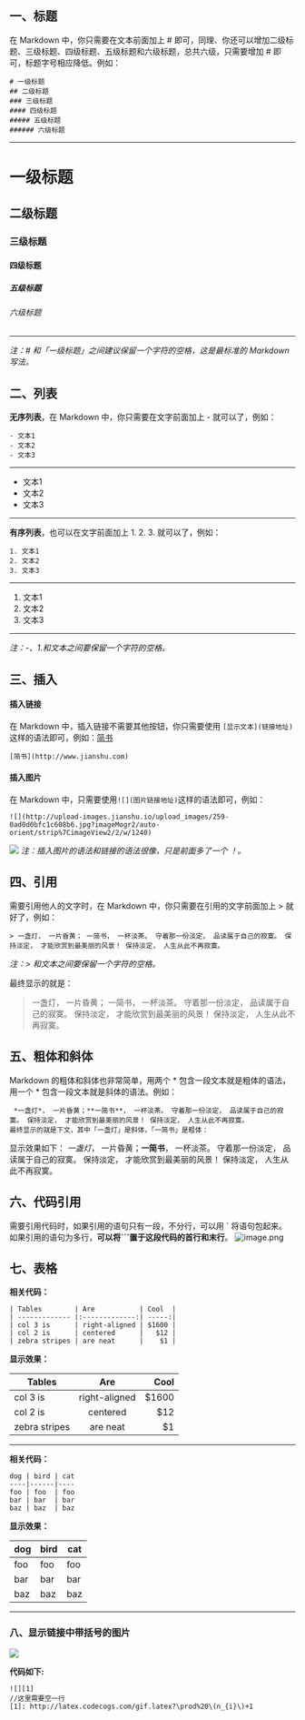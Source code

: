 
## 一、标题
在 Markdown 中，你只需要在文本前面加上 # 即可，同理、你还可以增加二级标题、三级标题、四级标题、五级标题和六级标题，总共六级，只需要增加 # 即可，标题字号相应降低。例如：
```
# 一级标题
## 二级标题
### 三级标题
#### 四级标题
##### 五级标题
###### 六级标题 
```
****
# 一级标题
## 二级标题
### 三级标题
#### 四级标题
##### 五级标题
###### 六级标题
****
*注：# 和「一级标题」之间建议保留一个字符的空格，这是最标准的 Markdown 写法。*


## 二、列表
**无序列表**，在 Markdown 中，你只需要在文字前面加上 - 就可以了，例如：
```
- 文本1
- 文本2
- 文本3
```
****
- 文本1
- 文本2
- 文本3
****
**有序列表**，也可以在文字前面加上 1. 2. 3. 就可以了，例如：
```
1. 文本1
2. 文本2
3. 文本3
```
****
1. 文本1
2. 文本2
3. 文本3
****
*注：-、1.和文本之间要保留一个字符的空格。*


## 三、插入
#### 插入链接
在 Markdown 中，插入链接不需要其他按钮，你只需要使用 `[显示文本](链接地址) `这样的语法即可，例如：[简书](http://www.jianshu.com)
```
[简书](http://www.jianshu.com)
```
#### 插入图片
在 Markdown 中，只需要使用` ![](图片链接地址) `这样的语法即可，例如：
```
![](http://upload-images.jianshu.io/upload_images/259-0ad0d0bfc1c608b6.jpg?imageMogr2/auto-orient/strip%7CimageView2/2/w/1240)
```
![](http://upload-images.jianshu.io/upload_images/259-0ad0d0bfc1c608b6.jpg?imageMogr2/auto-orient/strip%7CimageView2/2/w/1240)
*注：插入图片的语法和链接的语法很像，只是前面多了一个 ！。*

## 四、引用
需要引用他人的文字时，在 Markdown 中，你只需要在引用的文字前面加上 > 就好了，例如：
```
> 一盏灯， 一片昏黄； 一简书， 一杯淡茶。 守着那一份淡定， 品读属于自己的寂寞。 保持淡定， 才能欣赏到最美丽的风景！ 保持淡定， 人生从此不再寂寞。
```
*注：> 和文本之间要保留一个字符的空格。*

最终显示的就是：
> 一盏灯， 一片昏黄； 一简书， 一杯淡茶。 守着那一份淡定， 品读属于自己的寂寞。 保持淡定， 才能欣赏到最美丽的风景！ 保持淡定， 人生从此不再寂寞。

## 五、粗体和斜体
Markdown 的粗体和斜体也非常简单，用两个 * 包含一段文本就是粗体的语法，用一个 * 包含一段文本就是斜体的语法。例如：
```
 *一盏灯*， 一片昏黄；**一简书**， 一杯淡茶。 守着那一份淡定， 品读属于自己的寂寞。 保持淡定， 才能欣赏到最美丽的风景！ 保持淡定， 人生从此不再寂寞。
最终显示的就是下文，其中「一盏灯」是斜体，「一简书」是粗体：
```
显示效果如下：
*一盏灯*， 一片昏黄；**一简书**， 一杯淡茶。 守着那一份淡定， 品读属于自己的寂寞。 保持淡定， 才能欣赏到最美丽的风景！ 保持淡定， 人生从此不再寂寞。

## 六、代码引用
需要引用代码时，如果引用的语句只有一段，不分行，可以用 ` 将语句包起来。
如果引用的语句为多行，**可以将```置于这段代码的首行和末行**。
![image.png](http://upload-images.jianshu.io/upload_images/9079762-784f0df1247b0a87.png?imageMogr2/auto-orient/strip%7CimageView2/2/w/1240)

## 七、表格
**相关代码：**
```
| Tables        | Are           | Cool  |
| ------------- |:-------------:| -----:|
| col 3 is      | right-aligned | $1600 |
| col 2 is      | centered      |   $12 |
| zebra stripes | are neat      |    $1 |
```
**显示效果：**

| Tables        | Are           | Cool  |
| ------------- |:-------------:| -----:|
| col 3 is      | right-aligned | $1600 |
| col 2 is      | centered      |   $12 |
| zebra stripes | are neat      |    $1 |
****
**相关代码：**
```
dog | bird | cat
----|------|----
foo | foo  | foo
bar | bar  | bar
baz | baz  | baz
```
**显示效果：**

dog | bird | cat
----|------|----
foo | foo  | foo
bar | bar  | bar
baz | baz  | baz
***

### 八、显示链接中带括号的图片
![][1]

[1]: http://latex.codecogs.com/gif.latex?\prod%20\(n_{i}\)+1

**代码如下:**
```
![][1]
//这里需要空一行
[1]: http://latex.codecogs.com/gif.latex?\prod%20\(n_{i}\)+1
```
